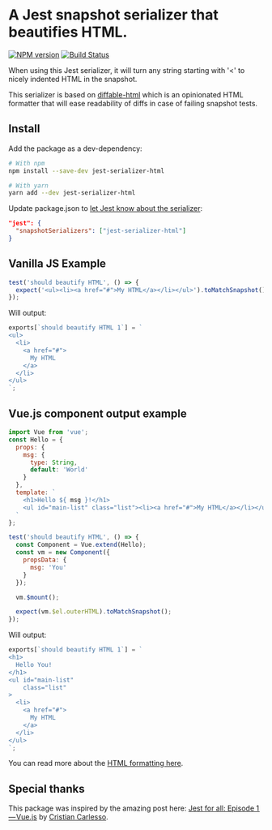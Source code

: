 # A Jest snapshot serializer that beautifies HTML.

[![NPM version](https://badge.fury.io/js/jest-serializer-html.svg)](https://npmjs.org/package/jest-serializer-html)
[![Build Status](https://travis-ci.org/rayrutjes/jest-serializer-html.svg?branch=master)](https://travis-ci.org/rayrutjes/jest-serializer-html)

When using this Jest serializer, it will turn any string starting with '<' to nicely indented HTML in the snapshot.

This serializer is based on [diffable-html](https://github.com/rayrutjes/diffable-html) which is an opinionated HTML formatter that will ease readability of diffs in case of failing snapshot tests.

## Install

Add the package as a dev-dependency:

```bash
# With npm
npm install --save-dev jest-serializer-html

# With yarn
yarn add --dev jest-serializer-html
```

Update package.json to [let Jest know about the serializer](https://facebook.github.io/jest/docs/configuration.html#snapshotserializers-array-string):

```json
"jest": {
  "snapshotSerializers": ["jest-serializer-html"]
}
```

## Vanilla JS Example

```js
test('should beautify HTML', () => {
  expect('<ul><li><a href="#">My HTML</a></li></ul>').toMatchSnapshot();
});
```

Will output:

```js
exports[`should beautify HTML 1`] = `
<ul>
  <li>
    <a href="#">
      My HTML
    </a>
  </li>
</ul>
`;
```

## Vue.js component output example

```js
import Vue from 'vue';
const Hello = {
  props: {
    msg: {
      type: String,
      default: 'World'
    }
  },
  template: `
    <h1>Hello ${ msg }!</h1>
    <ul id="main-list" class="list"><li><a href="#">My HTML</a></li></ul>
  `
};

test('should beautify HTML', () => {
  const Component = Vue.extend(Hello);
  const vm = new Component({
    propsData: {
      msg: 'You'
    }
  });

  vm.$mount();

  expect(vm.$el.outerHTML).toMatchSnapshot();
});
```

Will output:

```js
exports[`should beautify HTML 1`] = `
<h1>
  Hello You!
</h1>
<ul id="main-list"
    class="list"
>
  <li>
    <a href="#">
      My HTML
    </a>
  </li>
</ul>
`;
```

You can read more about the [HTML formatting here](https://github.com/rayrutjes/diffable-html#readme).

## Special thanks

This package was inspired by the amazing post here: [Jest for all: Episode 1 — Vue.js](https://hackernoon.com/jest-for-all-episode-1-vue-js-d616bccbe186) by [Cristian Carlesso](https://hackernoon.com/@kentaromiura_the_js_guy).
